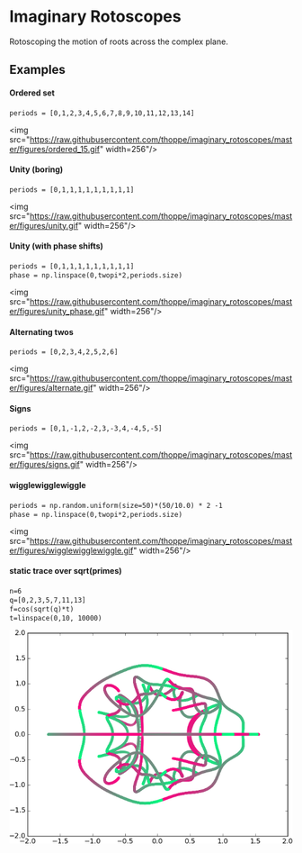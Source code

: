 # Imaginary Rotoscopes

Rotoscoping the motion of roots across the complex plane.

## Examples

#### Ordered set
 
    periods = [0,1,2,3,4,5,6,7,8,9,10,11,12,13,14]

<img src="https://raw.githubusercontent.com/thoppe/imaginary_rotoscopes/master/figures/ordered_15.gif" width=256"/>

#### Unity (boring)

    periods = [0,1,1,1,1,1,1,1,1,1]

<img src="https://raw.githubusercontent.com/thoppe/imaginary_rotoscopes/master/figures/unity.gif" width=256"/>


#### Unity (with phase shifts)

    periods = [0,1,1,1,1,1,1,1,1,1]
    phase = np.linspace(0,twopi*2,periods.size)

<img src="https://raw.githubusercontent.com/thoppe/imaginary_rotoscopes/master/figures/unity_phase.gif" width=256"/>
 

#### Alternating twos

    periods = [0,2,3,4,2,5,2,6]

<img src="https://raw.githubusercontent.com/thoppe/imaginary_rotoscopes/master/figures/alternate.gif" width=256"/>
 
#### Signs

    periods = [0,1,-1,2,-2,3,-3,4,-4,5,-5]

<img src="https://raw.githubusercontent.com/thoppe/imaginary_rotoscopes/master/figures/signs.gif" width=256"/>

#### wigglewigglewiggle

    periods = np.random.uniform(size=50)*(50/10.0) * 2 -1
    phase = np.linspace(0,twopi*2,periods.size)

<img src="https://raw.githubusercontent.com/thoppe/imaginary_rotoscopes/master/figures/wigglewigglewiggle.gif" width=256"/>

#### static trace over sqrt(primes)
  
    n=6
    q=[0,2,3,5,7,11,13]
    f=cos(sqrt(q)*t)
    t=linspace(0,10, 10000)

![](figures/simple_6.png)
